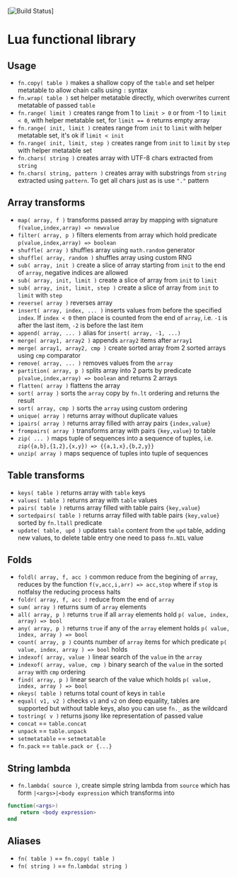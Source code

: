 [![Build Status](https://travis-ci.org/iskolbin/lfn.svg?branch=master)]

Lua functional library
======================

Usage
-----

* `fn.copy( table )` makes a shallow copy of the `table` and set helper metatable to allow chain calls using `:` syntax
* `fn.wrap( table )` set helper metatable directly, which overwrites current metatable of passed `table`
* `fn.range( limit )` creates range from 1 to `limit > 0` or from -1 to `limit < 0`, with helper metatable set, for `limit == 0` returns empty array
* `fn.range( init, limit )` creates range from `init` to `limit` with helper metatable set, it's ok if `limit < init`
* `fn.range( init, limit, step )` creates range from `init` to `limit` by `step` with helper metatable set
* `fn.chars( string )` creates array with UTF-8 chars extracted from `string`
* `fn.chars( string, pattern )` creates array with substrings from `string` extracted using `pattern`. To get all chars just as is use `"."` pattern

Array transforms
----------------

* `map( array, f )` transforms passed array by mapping with signature `f(value,index,array) => newvalue`
* `filter( array, p )` filters elements from array which hold predicate `p(value,index,array) => boolean`
* `shuffle( array )` shuffles array using `math.random` generator
* `shuffle( array, random )` shuffles array using custom RNG
* `sub( array, init )` create a slice of array starting from `init` to the end of `array`, negative indices are allowed
* `sub( array, init, limit )` create a slice of array from `init` to `limit`
* `sub( array, init, limit, step )` create a slice of array from `init` to `limit` with `step`
* `reverse( array )` reverses array
* `insert( array, index, ... )` inserts values from before the specified `index`. If `index < 0` then place is counted from the end of `array`, i.e. `-1` is after the last item, `-2` is before the last item
* `append( array, ... )` alias for `insert( array, -1, ...) `
* `merge( array1, array2 )` appends `array2` items after `array1`
* `merge( array1, array2, cmp )` create sorted array from 2 sorted arrays using `cmp` comparator
* `remove( array, ... )` removes values from the `array`
* `partition( array, p )` splits array into 2 parts by predicate `p(value,index,array) => boolean` and returns 2 arrays
* `flatten( array )` flattens the array
* `sort( array )` sorts the `array` copy by `fn.lt` ordering and returns the result
* `sort( array, cmp )` sorts the `array` using custom ordering
* `unique( array )` returns array without duplicate values
* `ipairs( array )` returns array filled with array pairs `{index,value}`
* `frompairs( array )` transforms array with pairs `{key,value}` to table
* `zip( ... )` maps tuple of sequences into a sequence of tuples, i.e. `zip({a,b},{1,2},{x,y}) => {{a,1,x},{b,2,y}}`
* `unzip( array )` maps sequence of tuples into tuple of sequences

Table transforms
----------------

* `keys( table )` returns array with `table` keys
* `values( table )` returns array with `table` values
* `pairs( table )` returns array filled with table pairs `{key,value}`
* `sortedpairs( table )` returns array filled with table pairs `{key,value}` sorted by `fn.ltall` predicate
* `update( table, upd )` updates `table` content from the `upd` table, adding new values, to delete table entry one need to pass `fn.NIL` value

Folds
-----

* `foldl( array, f, acc )` common reduce from the begining of `array`, reduces by the function `f(v,acc,i,arr) => acc,stop` where if `stop` is notfalsy the reducing process halts
* `foldr( array, f, acc )` reduce from the end of `array`
* `sum( array )` returns sum of `array` elements
* `all( array, p )` returns `true` if all `array` elements hold `p( value, index, array) => bool`
* `any( array, p )` returns `true` if any of the `array` element holds `p( value, index, array ) => bool`
* `count( array, p )` counts number of `array` items for which predicate `p( value, index, array ) => bool` holds
* `indexof( array, value )` linear search of the `value` in the `array`
* `indexof( array, value, cmp )` binary search of the `value` in the sorted `array` with `cmp` ordering
* `find( array, p )` linear search of the value which holds `p( value, index, array ) => bool`
* `nkeys( table )` returns total count of keys in `table`
* `equal( v1, v2 )` checks `v1` and `v2` on deep equality, tables are supported but without table keys, also you can use `fn._` as the wildcard
* `tostring( v )` returns jsony like representation of passed value
* `concat` == `table.concat`
* `unpack` == `table.unpack`
* `setmetatable` == `setmetatable`
* `fn.pack` == `table.pack or {...}`

String lambda
-------------

* `fn.lambda( source )`, create simple string lambda from `source` which has form `|<args>|<body expression` which transforms into
```lua
function(<args>)
	return <body expression>
end
```

Aliases
-------

* `fn( table )` == `fn.copy( table )`
* `fn( string )` == `fn.lambda( string )`
